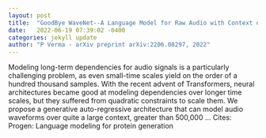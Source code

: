 ```yaml
---
layout: post
title:  "GoodBye WaveNet--A Language Model for Raw Audio with Context of 1/2 Million Samples"
date:   2022-06-19 07:39:02 -0400
categories: jekyll update
author: "P Verma - arXiv preprint arXiv:2206.08297, 2022"
---
```

Modeling long-term dependencies for audio signals is a particularly challenging problem, as even small-time scales yield on the order of a hundred thousand samples. With the recent advent of Transformers, neural architectures became good at modeling dependencies over longer time scales, but they suffered from quadratic constraints to scale them. We propose a generative auto-regressive architecture that can model audio waveforms over quite a large context, greater than 500,000 …
Cites: ‪Progen: Language modeling for protein generation‬  
